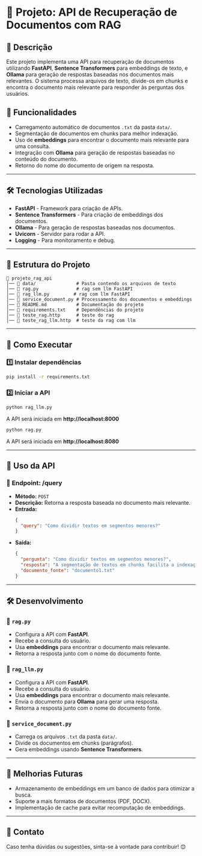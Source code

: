 # 📌 Projeto: API de Recuperação de Documentos com RAG

## 📖 Descrição
Este projeto implementa uma API para recuperação de documentos utilizando **FastAPI**, **Sentence Transformers** para embeddings de texto, e **Ollama** para geração de respostas baseadas nos documentos mais relevantes. O sistema processa arquivos de texto, divide-os em chunks e encontra o documento mais relevante para responder às perguntas dos usuários.

## 🚀 Funcionalidades
- Carregamento automático de documentos `.txt` da pasta `data/`.
- Segmentação de documentos em chunks para melhor indexação.
- Uso de **embeddings** para encontrar o documento mais relevante para uma consulta.
- Integração com **Ollama** para geração de respostas baseadas no conteúdo do documento.
- Retorno do nome do documento de origem na resposta.

---

## 🛠️ Tecnologias Utilizadas
- **FastAPI** - Framework para criação de APIs.
- **Sentence Transformers** - Para criação de embeddings dos documentos.
- **Ollama** - Para geração de respostas baseadas nos documentos.
- **Uvicorn** - Servidor para rodar a API.
- **Logging** - Para monitoramento e debug.

---

## 📂 Estrutura do Projeto
```
📁 projeto_rag_api
│── 📂 data/               # Pasta contendo os arquivos de texto
│── 📜 rag.py              # rag sem llm FastAPI
│── 📜 rag_llm.py         # rag com llm FastAPI
│── 📜 service_document.py # Processamento dos documentos e embeddings
│── 📜 README.md           # Documentação do projeto
│── 📜 requirements.txt    # Dependências do projeto
│── 📜 teste_rag.http      # teste do rag
│── 📜 teste_rag_llm.http  # teste da rag com llm
```

---

## 📌 Como Executar
### 1️⃣ Instalar dependências
```sh
pip install -r requirements.txt
```
### 2️⃣ Iniciar a API
```sh
python rag_llm.py
```
A API será iniciada em **http://localhost:8000**

```sh
python rag.py
```
A API será iniciada em **http://localhost:8080**


---

## 📡 Uso da API
### 🔎 **Endpoint: /query**
- **Método:** `POST`
- **Descrição:** Retorna a resposta baseada no documento mais relevante.
- **Entrada:**
  ```json
  {
    "query": "Como dividir textos em segmentos menores?"
  }
  ```
- **Saída:**
  ```json
  {
    "pergunta": "Como dividir textos em segmentos menores?",
    "resposta": "A segmentação de textos em chunks facilita a indexação...",
    "documento_fonte": "documento1.txt"
  }
  ```

---

## 🛠️ Desenvolvimento
### 📜 **`rag.py`**
- Configura a API com **FastAPI**.
- Recebe a consulta do usuário.
- Usa **embeddings** para encontrar o documento mais relevante.
- Retorna a resposta junto com o nome do documento fonte.

### 📜 **`rag_llm.py`**
- Configura a API com **FastAPI**.
- Recebe a consulta do usuário.
- Usa **embeddings** para encontrar o documento mais relevante.
- Envia o documento para **Ollama** para gerar uma resposta.
- Retorna a resposta junto com o nome do documento fonte.


### 📜 **`service_document.py`**
- Carrega os arquivos `.txt` da pasta `data/`.
- Divide os documentos em chunks (parágrafos).
- Gera embeddings usando **Sentence Transformers**.

---

## 📌 Melhorias Futuras
- Armazenamento de embeddings em um banco de dados para otimizar a busca.
- Suporte a mais formatos de documentos (PDF, DOCX).
- Implementação de cache para evitar recomputação de embeddings.

---

## 📧 Contato
Caso tenha dúvidas ou sugestões, sinta-se à vontade para contribuir! 😊

